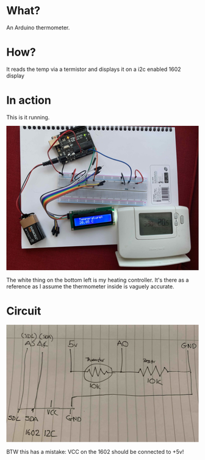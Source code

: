 # What?

An Arduino thermometer.

# How?

It reads the temp via a termistor and displays it on a i2c enabled 1602 display

# In action

This is it running. 

<img src="./Running.jpg">

The white thing on the bottom left is my heating controller. It's there as a reference as I assume the thermometer inside is vaguely accurate.

# Circuit

<img src="./Circuit.jpg">

BTW this has a mistake: VCC on the 1602 should be connected to +5v!
